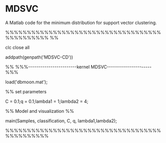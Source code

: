 # MDSVC
A Matlab code for the minimum  distribution  for support vector clustering.

%%%%%%%%%%%%%%%%%%%%%%%%%%%%%%%%%%%%%%%%%%%%%% %% 

clc
close all

addpath(genpath('MDSVC-CD'))


%% %%%------------------------kernel MDSVC----------------------%%%

load('dbmoon.mat');

%% set parameters 


C = 0.1;q = 0.1;lambda1 = 1;lambda2 = 4;


%% Model and visualization %%


main(Samples, classification, C, q, lambda1,lambda2);


%%%%%%%%%%%%%%%%%%%%%%%%%%%%%%%%%%%%%%%%%%%%%%


